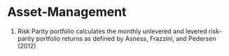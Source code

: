 # Asset-Management

1. Risk Parity portfolio calculates the monthly unlevered and levered risk-parity portfolio returns as defined by Asness,
Frazzini, and Pedersen (2012)
